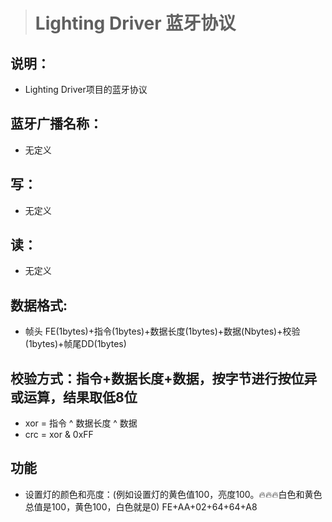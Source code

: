 > # Lighting Driver 蓝牙协议
## 说明：
 * Lighting Driver项目的蓝牙协议
## 蓝牙广播名称：
 * 无定义
## 写：
 * 无定义
## 读：
 * 无定义
## 数据格式:
 * 帧头 FE(1bytes)+指令(1bytes)+数据长度(1bytes)+数据(Nbytes)+校验(1bytes)+帧尾DD(1bytes)   
## 校验方式：指令+数据长度+数据，按字节进行按位异或运算，结果取低8位 
 * xor = 指令 ^ 数据长度 ^ 数据
 * crc = xor & 0xFF
## 功能
 * 设置灯的颜色和亮度：(例如设置灯的黄色值100，亮度100。🔥🔥🔥白色和黄色总值是100，黄色100，白色就是0)
   FE+AA+02+64+64+A8
